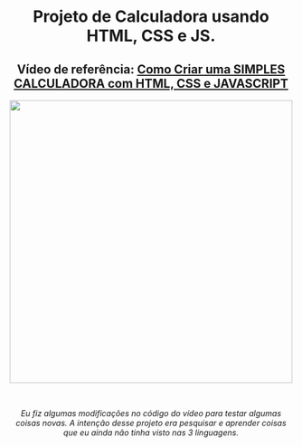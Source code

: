 <h1 align="center">Projeto de Calculadora usando HTML, CSS e JS.</h1>
<h2 align="center">Vídeo de referência: <a href="https://www.youtube.com/watch?v=42TShjXR0m0&t=1877s&ab_channel=GustavoNeitzke">Como Criar uma SIMPLES CALCULADORA com HTML, CSS e JAVASCRIPT</a></h2>
<p align="center">
<kbd> <img width="500px" src="https://img.youtube.com/vi/42TShjXR0m0/maxresdefault.jpg"> </kbd>
</p>
<br>
<p align="center"><em>Eu fiz algumas modificações no código do vídeo para testar algumas coisas novas. A intenção desse projeto era pesquisar e aprender coisas que eu ainda não tinha visto nas 3 linguagens.</em></p>
